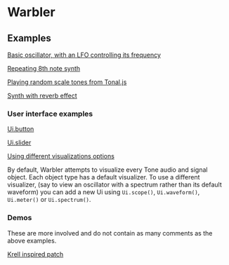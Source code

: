 # Warbler

## Examples

[Basic oscillator, with an LFO controlling its frequency](https://codewarbler.github.io/warbler/0.1/?d=N4IglgJiBcIIwCYDMBPApgZxAGhBAhgC74ygDGA9hGjCAPR0AEAMmAEYBO%20HYmj%20AN3xgANvjYi00RgBUKAOzQA6AFYZGcACxKA7Lp3ZZC-CNXrtANiUBWQ8yr4MAC0ba4ehHAA68nw0YAQo5gZIwUGGSiYoQUHIYA7mCELvjyLABiAPKMlPKEHBQiImDyAOaMSeoAZhxoAI4ArmjyZChKPj6ShGERjAC8jIrxRopKmRFRRLEAFACUANw%204WRKAoUNALbKQiJN-YwAtHAADPOM-gBKaBANZGiMa7tbjGwoGseM1JFsaCIY7fJlkoMMQOIQ5otfPJ-ABlZoQfgNCBgCiMGoUDY9SJFKYcRgxfFOe4UBqEAAOpMY03wAGt8J9MIQSkQUfJZgCgTEACKM5lMhQQjrQpgAWVp91SGWyqQRuUUZG6SXxqOSxImOJiHAA5NVao1mq0AZ00N0RFUKOk9ftjjYzrCyWhrvxdfUmi03iVGAAJABeSg0vv6AzgORQZEkjAdeIwaFyEABXUYGxKlvq%20xOp2N3Q2%20AAHqm6vsABzHTPyRNm1EDIYjZTMLLTSsFwzJ%20TNpN5gsLTrm4Gg8HdqH%20ADCCnl3VVUuVhLV2OisR1aL1bsNPYoSjlsfBQJqroNKEHOBATMIkloAFU8klJAiqqIaLgCIQTWAtjA4BZNBYkAhPEWEDoP64MUnDcCgABy%20BvrAcijGoIAAL4IUAA)

[Repeating 8th note synth](https://codewarbler.github.io/warbler/0.1/?d=N4IglgJiBcIIwCYDMBPApgZxAGhBAhgC74ygDGA9hGjCAPR0AEAMmAEYBO%20HYmj%20AN3xgANvjYi00RgBUKAOzQA6AFYZGcACxKA7Lp3ZZC-CNXrtANiUBWQ8yr4MAC0ba4ehHAA68n0I6MGCjyhC4AvIyKAO5GikoAysGhABQAlADcPkEhTkoCFCIArgC2ykJFaIwRALRImb7y2aFKhBQAIpiEYPJEYApp9T4MjPFkTmgQhZL8jABmhfJkXQqMrYwcaAAOaET8hIwAHKGRFISV3Wcc5YzJXiAHviCpPnJxMlyNmxQchEoYYxMpmgAEpbHaEZLJLqlVJVAB8jGAPkYjGGAHE0Pt8Ot8PIIBRinMNgBHQpoRYoRhsTFRNDkjQABgZ-DxhyZSmRjEk%20w%20%20OKADESWSKVVGAB9JS8gnJOBMwwHJkZTnDd5gADmarQAVClSaLjWmzElJ1JzOjCiYGO2MmXGW8kYFFmjDucAsjw59sCSVyhB4Gq1AEFCMQyABrUGSRxoZJSgVC8lkFCGF1uu6GaFoJXyAC%20yfujyzLwUyneuIwXx%20f2IP2SDKzrxLH3L31%20bE2xTyJjJooQTPSqKY70pY1xau6atW4yp7dWFEYveZawwdPNTl2a8220aHpwIC6hEktFG40mkgg6zBvXkE71u4IZwzMFdmgsmgZ1gAnF-rAcDCAROwXAcCgABy%20ClLQDZmCA2bZkAA)

[Playing random scale tones from Tonal.js](https://codewarbler.github.io/warbler/0.1/?d=N4IglgJiBcIIwCYDMBPApgZxAGhBAhgC74ygDGA9hGjCAPR0AEAMmAEYBO%20HYmj%20AN3xgANvjYi00RgBUKAOzQA6AFYZGcACxKA7Lp3ZZC-CNXrtANiUBWQ8yr4MAC0ba4ehHAA68n0I6MGCjyhC4AvIyKAO5GikoAysGhABQAlADcPkEhTkoCFCIArgC2ykJFaIwRALRImfLZoUqEFAAimIRg8kRgCmn1PgyMAKoYXQDmjKGVct2maowi7FwcKIbjaIT88vwcXCiMFABmkRSEfEccFMVTTpUAwozFXRQBAA5oIUQKYGSBZCZlD5KA0tsBGPEAZJGABfKqxEz1SRbDBQtAAOTOfAikMBSi48g2AHkjskvCBHs95K9GB8vi15L9yakyRSkOTDOT7tZmQN5EMZKtGGQnPhCRNbpVUYDIvhSlMKIwuU98CpXuSFYE0JUoqKtqK3nSMEpBkwiQERWKNpKlWyNS1bfdvCBNSIKFE0AFpowCRsTb5%20UxIXcIIVofhGEdCvIyJ0FJqOGgPkR%20Fs4BZQqdzowuucOOVGKz074QKkfLNlIKxRg3q9CEpUSGw2gAEpJtBEZLJTqlVJVAB8jGAPkYjCGAHFNvwfWKINcs5VLvPvdx9ocTtTzsaR4spwS58VcZJMdmIgB9Btyt6SZLS49YjAZHcCnjjDZeu6BJIuB3X-AHb1Nx1MBMwjUMuDjHZjltYtyX9UdGlyQhX3fABBQhiDIABrNtJEcNBkn3a4jwxLFOXgCwS0MHs0CfeQYXI2DSz5CslCrBpaw4esMGILjkgABjo1j2JrOslDYN5ijyExCkqCIAE5%20PSMcmEFA5LXFQkbQkm4HQQfj%20M1DBtUYXUUwNI1-RwEBOkISRaFmEwzH%20GUgKwXACHOGiYHTTQLE0fiLCQALrHkpBcCWThuBQdE5RoWBWLUEAYRhIA)

[Synth with reverb effect](https://codewarbler.github.io/warbler/0.1/?d=N4IglgJiBcIIwCYDMBPApgZxAGhBAhgC74ygDGA9hGjCAPR0AEAMmAEYBO%20HYmj%20AN3xgANvjYi00RgBUKAOzQA6AFYZGcACxKA7Lp3ZZC-CNXrtANiUBWQ8yr4MAC0ba4ehHAA68n0I6MGCjyhC4AvIyKAO5GikoAysGhABQAlADcPkEhTkoCFCIArgC2ykJFaIwRALRImb7yDIwAwhxoRJX4jG0CaBxskVSVUWChscpqPk0yTpXUZPgojAAOHBTLfYRLYOqhlYRgpYwAZhQBe91ovf19RGAKuxSMELz8UYuMyWDygWiU8hAMKklFMmDNhmhCCs1hsOFtGP9CGsRLtZoximAAB6MCjHS7XAb4AGMC5ePAcFBkwJJFwYMAAc3kJhBDUkUJ6fQGEWi4yUACUrpzksBnn9FtILIYopDpAAGJSaRgAXwyPlBLQUijIUIu2TGhCeFw5-RZety-y1hGSxrYqoaTWamr%20OrRNpJhrR1AwByZBwUn1eKAohQClGKy0KhD6AHJ1PhCi8nsHCBHCMCfDalAaACKYH13BRperqgCqdPk9JJaLkTNMakYInYXAphnpkP4P24XCWuMGUfUxzWxSrlWa6O%20ZxWaBCRAUYDIgQWkhZ-29jBF8SXlSVVViJnqbMXJjQADkKP3d5vj0ouBW0AB5Y7JMljjHyScbGcG%20TzsmpZ8gM0SBkoYL7WH%20xaNGCFIIk4RL0t8la6lukT4EcBqMC%206L4CoZxUhhGBoMMcFQnByyfhgLJNPeoZwXeI6YYBwEgO6jHNN4LEYSIFDSucrrwcoapQYwm6zBAhSSPwJyFPI2r3D8GFtBsRD8FCcAWGM75Row3xRhw5SfGS6m%20CAqQ%20DWygyLeGDLGchBKBgZBiRJaACspVrJAcpSpFUAB864%20IwjBNAA4u2XS3hAFDDlplSDtFDFdh8vaxZRgUNu2kXRVekhntpEQAPoOWhyySMkjnHnlmB2kF0w8PSbZ8ZUZqsaVHwXLFjAjGMXTiVwfo-L2RkWCZLJBWaWb1Y1ACChDEGQADWAqSI4aDWkSUXFDlp7nmgoHwCNIEkocaB2kq%203GRBQlNPExBwgxVlEjZdkshZSiPfIz1wg5d1WrKdpvR9X32WwyzFHkJiFJUEQAJyyukwXQUsTnwYhDGg8OGEILKsqsYRxEqWRFEsjgIAHIQki0IkORdaMLg2qTBBRl5NDQOpmgWJosoWDoFjWAgvO4I2nDcCgJ5oazIBvWoIBKkqQA)

### User interface examples

[Ui.button](https://codewarbler.github.io/warbler/0.1/?d=N4IglgJiBcIIwCYDMBPApgZxAGhBAhgC74ygDGA9hGjCAPR0AEAMmAEYBO%20HYmj%20AN3xgANvjYi00RgBUKAOzQA6AFYZGcACxKA7Lp3ZZC-CNXrtANiUBWQ8yr4MAC0ba4ehHAA68n5XkYhIzAjADKZCZojAC%20jAC8RvImANw%20kkEYEZIAchSEfAnhkUpc8gDmaADyAGYAFF4gAMKMALZg8hQcjAAOaPLEhApgZA0AlPVNCA2GDY2aY6m%208kJdQQmKAO6JygAKFCIooSj9TrVyikpHJ4bAPoyMfQJoIhS90rfy9-dExGQA1tIAAxKQFwbB3L4cZ5oRxSRjApDgz4xJHRUaLQhKAT7ACuLWUQhEOKiCQAtEhFj4AKpgJRsHGEQbyWrVHHyMiEMAKRi1UbBCHpRgdfLqBIAfSUGHwLW6klCYAAXmhakVJCV8OUqnVZq12p0en0BkMRiBxrN5jhGLMLGNDAh0RDMYQeGUKhwAIKM-D-ABK0NhtWFmBmIE0vkt52UYBa%20IgYCIytGhjgDuRUMIOI4nyDGGSjAYjD9Gaz6kITiiOcYgyr5cY9MZCgA5Oo4xhZfgUEofNEQzsxChGAghXlMAsfNTafWmSy2RyuZ9efzkYLK%20LJdLZWh5UqVVllKUKjUJs02h0ur1%20kRjWNjxaQ40babk6n7k6XW7Pb8-n7JAGcyG4AscNDEjJRo1jeN8l5F9GHTTNsxHXN8yYIt4NLWtK2rMsoinJsWzANt%20y7eQeytEA%20w7DRGGcTogiDMcllAmRSjbWjJTIcsIBxSQ-V6IhalqTl8T5OIAD4l1fJRnTAV00A9L1fX9DBlQlKUZUkWpMkiXIRSTMjAOAqtozQVNSIaAAOcNUzSNAgihJ4ODYeIhTQLZQL9By2FqEJqAiFBpHMwwNlsoElCQGJrP6JR-EUDlansuS2FTBLHKkigABFME5JJOQUXlKXkJiWO6NjAm4QhakBVMio1ViOExNhuhaLETGJZyAE5AUWHAQE5QhJFoAAhBkmUYLIRDYb0-iwXACHyISaGgQDNAsTRAXM0ELHahADBAER2C4DgUGyaVFpAUC1BAaJoiAA)

[Ui.slider](https://codewarbler.github.io/warbler/0.1/?d=N4IglgJiBcIIwCYDMBPApgZxAGhBAhgC74ygDGA9hGjCAPR0AEAMmAEYBO%20HYmj%20AN3xgANvjYi00RgBUKAOzQA6AFYZGcACxKA7Lp3ZZC-CNXrtANiUBWQ8yr4MAC0ba4ehHAA68nw0YAQo5gZIwUGGSiYoQUHIYA7mCELviMGCKQaByMlPKEHBQiGfIA5oxJ6gBmHGgAjgCuaPJkKEp%20TADCGWQA1vzyEIwQXGUKjMlojF4gAGI1DU0taRnUHNPjFONOk5KVhIxKhz4%20kvvhoQC8jIrxRopKAPIRUUSxABQAlADcPudKAoV6gBbZRCESNRhXAC0cAADF9GP4AEpoCD1MiTAHgkGMNgoDSwoZoSJsNAiDBteR-DDEDiET4-XzyfwAZSag3w9QgYE21QoQLCzyKr2yMS2kwo9UIAAcpYw3vgeqlqDSwPIiDz5B9KX8YgARTCENUahQM47yACqYCU6UyHDelXqzSNYzeYMaH0YwB8jERTAAaiYIWB1DVCPUOIpBmrrrEgSZGFxSpM3qTCPE0E1GLClIT8AMNLmPubff4OgoBFl9u7JmLqnVGs18WmM1mELC8wW4R3Kb7Tox6wsm5DGO3CQBqRg1xgAKkYAA4O4yfX7GGz9hNBZFhTEOAByKrzRtLMU3a7A0kcXtbpSD4%20tadXO%20LFDL%20SlphvB7Sl3qkSegBNSUcnzRM0HDSN%20DSfI1TKMVuQwaUxHxGNN1tVZGCta8wwjd9nybJQYhmMAAA9UU%20RhJ2mAAJAAvaZGQAX0MaY5gbF9ljtaZvh8HAQCNQhJFoLD0KyRg0BI-AgSQmhcAIQhwLAEEYDgCxNDU2F50XLRkFwDJOG4FAADkpJoWA5HuNQQEYxigA)

[Using different visualizations options](https://codewarbler.github.io/warbler/0.1/?d=N4IglgJiBcIIwCYDMBPApgZxAGhBAhgC74ygDGA9hGjCAPR0AEAMmAEYBO%20HYmj%20AN3xgANvjYi00RgBUKAOzQA6AFYZGcACxKA7Lp3ZZC-CNXrtANiUBWQ8yr4MAC0ba4ehHAA68n0I6MGCjyhC4AvIyKAO5GikoAysGhABQAlADcPkEhTkoCFCIArgC2ykJFaIwRALRImb7yDIwAamAYhSZgAF6VKoUYhIyhlRQYZKJihBQB-WDyAOZDTpUYAA5oZIQcJWk%20TQByFIRohqFtjAJtHSLdRGAKjFETkUeMc2RF1EuVHGgCaBw2Eo9kwAMIUYqrbiVMCDKbfRjFYTyQLrTbbYoXK4mYHyACqYCUaw2Wx22VCGR8IMYoN%20REq%20EYv3%20gJeXyeoViyjU1Jky0Y1DI%20BQjFWHAo6w4hBF52GQzApUYADNpgjmQC2AC7gp1PCILx%20FFhYxknNAhsFBAMKlcU0%20ZUomhBmKJQDpYxKCFxSJdfzimAAB6MChKpl-DX8eQQBFePAcFCxwJJFwYMDzeQ4qnySSDdWsiLRLlKABK4cByWAAo2wukiEMjsI0gADEoAByMAC%20lIaTXB8kUmwR5Jc8LleaBWWTSk9A8IyXH3epfdnarLbCGFAR1AGc21KNNlRQFEKAUokMKxw4AHJ1PhCvrN8fCKsLzafOOlFMACKYQi7v8KGk9TUniqYLAicgZqYaiMDcnDcCghjzE6kb8BwXAiiGLzHOoSripicqgoicyqusIREAoYBkIEQqSLinoDIwlbxLRlQdlUsQmPUOY0SYaCHDhHEsXxShcAsaAAPJKsksZEf68ikWg5FTPIVGxqkMkgKCSCxoYsnWOpwGNEwMjxh6Tj4AscyLHKYx8ZE%20CKvCsmIvgKjTIm8IYGgDoWYMFmrGRGC2kwEmnhZ4kxlpOkgBujCyd4sXwiIFCOgEY6WchuLUixywQIUkj8MqhTyJs9wovCvzrEQ-CDHAFicgpxxvCEALlCasb1b4ICpD4kHKKZllrNMhBEmQeUFWgpbVXOyR-qUqRVAAfExPiMIwTQAOIoYyYkQBC2GVHhB1ytwGHBqGTWYLi608XtELCZIAmVBEAD6RKOaskjJHZT1HJg3brXaPDzMh6X8sOcVfcacpXY8sIuIy%20VcABKJYZ1FjdTdSY5J%20INgwAgoQxBkAA1qWkiOGg86WftxSPfx-16fAmO6fKC31B2zNdYZWZNPExBShBYnDVKuL9Uog3yKLo0DNwc5Nt2EtSzLShsKsxR5CYhQvYwACcTbpBtJlmeNmXWQi6sEZuCBNk2cXeb5NUBUFuI4CAf6EJItCgRbBJEmipKYg8jJgfMhUKdQ7sEMc800NA9WaBYmhNnrmhwE21gIAYIBwVw8b7I58cgBLaggB2HZAA)

By default, Warbler attempts to visualize every Tone audio and signal object. Each object type has a default visualizer. To use a different visualizer, (say to view an oscillator with a spectrum rather than its default waveform) you can add a new Ui using `Ui.scope()`, `Ui.waveform()`, `Ui.meter()` or `Ui.spectrum()`.

### Demos

These are more involved and do not contain as many comments as the above examples.

[Krell inspired patch](https://codewarbler.github.io/warbler/0.1/?d=N4IglgJiBcIIwCYDMBPApgZxAGhBAhgC74ygDGA9hGjCAPR0AEAMmAEYBO%20HYmj%20AN3xgANvjYi00RgBUKAOzQA6AFYZGcACxKA7Lp3ZZC-CNXrtANiUBWQ8yr4MAC0ba4ehHAA68howBSFGiMAOpoYBgYhggADAixSDHe8j6ShIw8GGgAsuoAvIzWMTEA3Klo6QBmJiK5jAUAnMVlKfJpGRFozJUU9YyKAO5GikrMAGIA8gAUcIxMBowxhnAAlC2ZXT1KGMQchFNr5ekb2RVoHH2Dw8oAIgDCp4TnB%20ud3RRKlPKKZPsnZxxDq12tURCJ3pc0EM5CNxtNZkw4HBDEsNEDQeCtjtuPsgSCao9zpDoQpbg8AS8fBj3p8FD99hjCYCWj4-BMMGRRGJCBQLllCABXAAOSiOjAoHK5RF5xOuSgmAFt5GB2ZywdKOFNgD5GIxKhw0ABHAVoeRkFDSeJLHWMQgoIVSRheEAYfADHkUQhOazO7A%20AC%20QJ8ErV3N5SgEFBEAoVyiE0eCBQAtEgWu1TQJZTDlABBBVCkRgQXUACi8gEaBEFAdWptRGIZAA1tIYkokn75LrqGR8BbFh3dRgBdiwPJpMibQbJI5Ha2J-JAyz5CGpTyOLTvmhflMM3iKhk0BWOGws6SlAAlQ-nNi1zuMbu96Saa13gYVFtKBAdxc%20DMb%20lTAaR5sECQHXv%20W77NmSgAOYVDcmCEKORBgAoBxBvIlQCmaSEKIwGaVtWaDnthiiaisjDane7QKqOYAKjG56dGMBL5BoLS6u0Gx9Cc6gAFQdFkTKwRUABqJgmpSd7cQU3EADyMLRyoMQqTFZCxYJ1AA-IpdEqWpaAabU6jSBsHGMPiYJ9Iy-F6gSAIiYQ4kJlJuoYtZNSMApSn0YxzGsYwOk%20fp-maSZdlguZf78reuq6vW%20BNqZnRzBoxQvnFB7Tlk0juYi6UDowP53iu6prko%20pGiaZooBGEmJowAAcMSMAA1E1xSMAJ2REE4ShcPIEAUAqrlzEw2S8sEYHHowo62k4wS0QAHowAwLZ2XpTSl%20CDRFIj8AaFkKHB66Tlex7bBUWqre%20jBTO57UbBRTCAZ0dTtTZz2uEVQK6n401sJd%20zADdhDJVkqW8T9JRjYwACqEMKCIKDzVtEM8vwEAqMOxznSey02u0EAClwuHyBMlQ5oQDaNjxKX5c0hP7sTpOoeTlPU4ljY5oNl7ZQ1r0Qx9NRfXA6XmX4Mg8DBJ2o-wnNNv0FADKKd5-oQ0snVTNN82gM5TCzKEKBT2tc79sMAMpkAtxOSHLpoQOKlSMOaZCSKrurQXBhBSztGBCryuLbNbaC22gExmmgUw2rqBFVg6JGbhwhW6gABq1AAkwCG2TJsK9zvOVnrWT%20qnNpAv6PjBpKZXhtiexSdBvvyP7gfbLsuItHHRGJ2RUxNwNrd7Eoy4DOhLQ4CASGEJItB3CgbujjB%20HloRDp3QA0lO%201CkQ1srJPBBPEhsYwHAFiaBfMQ6A0SCXw0DS4IWnDcCgABy%20Cn7A0FqCA-r%20kAA)
